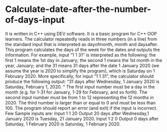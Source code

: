 # Calculate-date-after-the-number-of-days-input
It is written in C++ using DEV software.
It is a basic program for C++ OOP learners.
The calculator
repeatedly reads in three numbers (in a line) from the standard input that is interpreted as
dayofmonth, month and daysafter. This program calculates the days of the week for the dates
and outputs the information. For example, input “1 1 31” is interpreted as the following: the
first 1 means the 1st day in January; the second 1 means the 1st month in the year, January;
and the 31 means 31 days after the date 1 January 2020 (we assume the year is 2020 to
simplify the program), which is Saturday on 1 February 2020. More specifically, for input “1
1 31”, the calculator should produce the following output:
“31 days after Wednesday, 1 January 2020 is Saturday, February 1, 2020. “
The first input number must be a day in the month (e.g. for 1-31 for January, 1-29 for
February, and so forth). The second input number must be from 1 to 12 representing the 12
months in 2020. The third number is larger than or equal to 0 and must be less than 100. The
program should report an error (and exit) if the input is incorrect.
Few Sample inputs are:
Input
1 1 20
Output
20 days after Wednesday,1 January 2020 is Tuesday, 21 January 2020.
Input
1 2 0
Output
0 days after Saturday, 1 February 2020 is Saturday, 1 February 2020.
